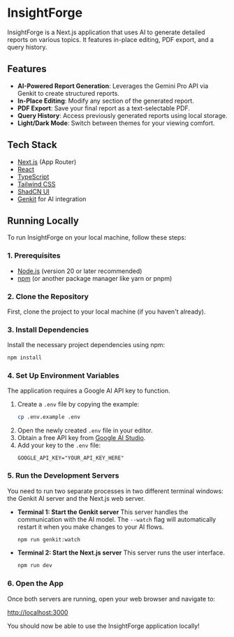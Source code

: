 # InsightForge

InsightForge is a Next.js application that uses AI to generate detailed reports on various topics. It features in-place editing, PDF export, and a query history.

## Features

-   **AI-Powered Report Generation**: Leverages the Gemini Pro API via Genkit to create structured reports.
-   **In-Place Editing**: Modify any section of the generated report.
-   **PDF Export**: Save your final report as a text-selectable PDF.
-   **Query History**: Access previously generated reports using local storage.
-   **Light/Dark Mode**: Switch between themes for your viewing comfort.

## Tech Stack

-   [Next.js](https://nextjs.org/) (App Router)
-   [React](https://react.dev/)
-   [TypeScript](https://www.typescriptlang.org/)
-   [Tailwind CSS](https://tailwindcss.com/)
-   [ShadCN UI](https://ui.shadcn.com/)
-   [Genkit](https://firebase.google.com/docs/genkit) for AI integration

## Running Locally

To run InsightForge on your local machine, follow these steps:

### 1. Prerequisites

-   [Node.js](https://nodejs.org/) (version 20 or later recommended)
-   [npm](https://www.npmjs.com/) (or another package manager like yarn or pnpm)

### 2. Clone the Repository

First, clone the project to your local machine (if you haven't already).

### 3. Install Dependencies

Install the necessary project dependencies using npm:

```bash
npm install
```

### 4. Set Up Environment Variables

The application requires a Google AI API key to function.

1.  Create a `.env` file by copying the example:
    ```bash
    cp .env.example .env
    ```
2.  Open the newly created `.env` file in your editor.
3.  Obtain a free API key from [Google AI Studio](https://aistudio.google.com/app/apikey).
4.  Add your key to the `.env` file:
    ```
    GOOGLE_API_KEY="YOUR_API_KEY_HERE"
    ```

### 5. Run the Development Servers

You need to run two separate processes in two different terminal windows: the Genkit AI server and the Next.js web server.

-   **Terminal 1: Start the Genkit server**
    This server handles the communication with the AI model. The `--watch` flag will automatically restart it when you make changes to your AI flows.

    ```bash
    npm run genkit:watch
    ```

-   **Terminal 2: Start the Next.js server**
    This server runs the user interface.

    ```bash
    npm run dev
    ```

### 6. Open the App

Once both servers are running, open your web browser and navigate to:

[http://localhost:3000](http://localhost:3000)

You should now be able to use the InsightForge application locally!